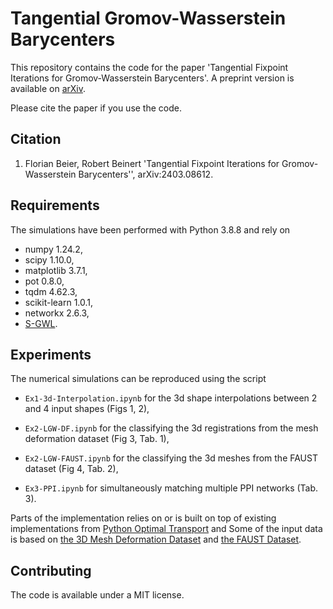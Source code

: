 # Tangential Gromov-Wasserstein Barycenters

This repository contains the code for the paper 'Tangential Fixpoint Iterations for Gromov-Wasserstein Barycenters'. 
A preprint version is available on [arXiv](https://arxiv.org/abs/2403.08612).

Please cite the paper if you use the code.

## Citation
1. Florian Beier, Robert Beinert
    'Tangential Fixpoint Iterations for Gromov-Wasserstein Barycenters'',
    arXiv:2403.08612.

## Requirements
The simulations have been performed with Python 3.8.8 and rely on 

* numpy 1.24.2,
* scipy 1.10.0,
* matplotlib 3.7.1,
* pot 0.8.0,
* tqdm 4.62.3,
* scikit-learn 1.0.1,
* networkx 2.6.3,
* [S-GWL](https://github.com/HongtengXu/s-gwl>).

## Experiments
The numerical simulations can be reproduced using the script

* `Ex1-3d-Interpolation.ipynb` 
    for the 3d shape interpolations between 2 and 4 input shapes (Figs 1, 2),

* `Ex2-LGW-DF.ipynb` 
    for the classifying the 3d registrations from the mesh deformation dataset (Fig 3, Tab. 1),

* `Ex2-LGW-FAUST.ipynb` 
    for the classifying the 3d meshes from the FAUST dataset (Fig 4, Tab. 2),

* `Ex3-PPI.ipynb` 
    for simultaneously matching multiple PPI networks (Tab. 3).

Parts of the implementation relies on or is built on top of existing implementations from 
[Python Optimal Transport](https://pythonot.github.io/) and
Some of the input data is based on
[the 3D Mesh Deformation Dataset](http://people.csail.mit.edu/sumner/research/deftransfer/data.html) and
[the FAUST Dataset](https://faust-leaderboard.is.tuebingen.mpg.de/).

## Contributing
The code is available under a MIT license.
